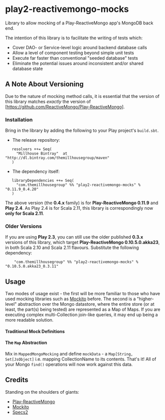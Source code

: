 play2-reactivemongo-mocks
=========================

Library to allow mocking of a Play-ReactiveMongo app's MongoDB back end.

The intention of this library is to facilitate the writing of tests which:
  - Cover DAO- or Service-level logic around backend database calls
  - Allow a level of component testing beyond simple unit tests
  - Execute far faster than conventional "seeded database" tests
  - Eliminate the potential issues around inconsistent and/or shared database state
  

## A Note About Versioning
Due to the nature of mocking method calls, it is essential that the version of this library matches *exactly* the version of [https://github.com/ReactiveMongo/Play-ReactiveMongo].

### Installation

Bring in the library by adding the following to your Play project's ```build.sbt```. 

  - The release repository: 

```
   resolvers ++= Seq(
     "Millhouse Bintray"  at "http://dl.bintray.com/themillhousegroup/maven"
   )
```
  - The dependency itself: 

```
   libraryDependencies ++= Seq(
     "com.themillhousegroup" %% "play2-reactivemongo-mocks" % "0.11.9_0.4.20"
   )

```

The above version (the **0.4.x** family) is for **Play-ReactiveMongo 0.11.9** and **Play 2.4**. As Play 2.4 is for Scala 2.11, this library is correspondingly now **only for Scala 2.11**.

### Older Versions
If you are using **Play 2.3**, you can still use the older published **0.3.x** versions of this library, which target **Play-ReactiveMongo 0.10.5.0.akka23**, in both Scala 2.10 and Scala 2.11 flavours. Substitute the following dependency:

```
	"com.themillhousegroup" %% "play2-reactivemongo-mocks" % "0.10.5.0.akka23_0.3.11"
```

## Usage
Two modes of usage exist - the first will be more familiar to those who have used mocking libraries such as [Mockito](https://code.google.com/p/mockito/) before. 
The second is a "higher-level" abstraction over the Mongo datastore, where the entire store (or at least, the part(s) being tested) are represented as a Map of Maps.
If you are executing complex multi-Collection join-like queries, it may end up being a more readable solution. 

#### Traditional Mock Definitions

#### The ```Map``` Abstraction
Mix in ```MappedMongoMocking``` and define ```mockData``` - a ```Map[String, Set[JsObject]``` i.e. mapping CollectionName to its contents. That's it! All of your Mongo ```find()``` operations will now work against this data. 

## Credits
Standing on the shoulders of giants:
  - [Play-ReactiveMongo](https://github.com/ReactiveMongo/Play-ReactiveMongo) 
  - [Mockito](https://code.google.com/p/mockito/) 
  - [Specs2](http://etorreborre.github.io/specs2/)


